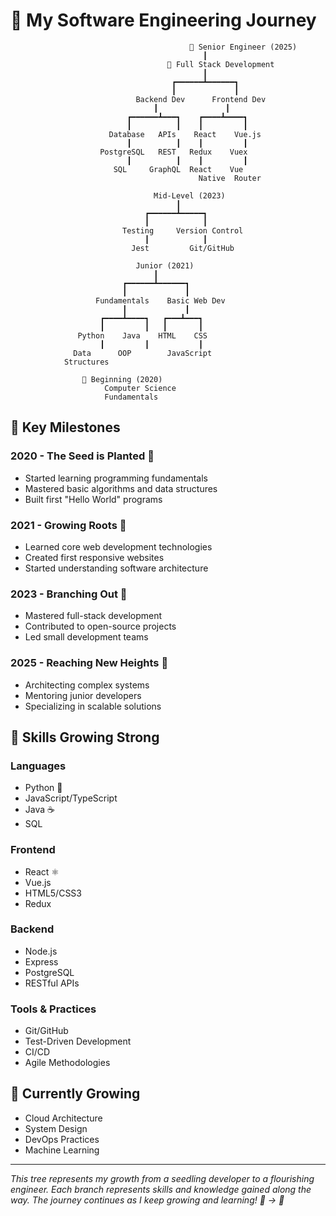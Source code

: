 # 🌳 My Software Engineering Journey 

```
                                        🌟 Senior Engineer (2025)
                                           ┃
                                   🔹 Full Stack Development
                                           ┃
                                    ┏━━━━━━┻━━━━━━┓
                                    ┃             ┃
                            Backend Dev      Frontend Dev
                                ┃               ┃
                          ┏━━━━━━┻━━━┓    ┏━━━━┻━━━━┓
                          ┃          ┃    ┃         ┃
                      Database   APIs    React    Vue.js
                          ┃          ┃    ┃         ┃
                    PostgreSQL   REST   Redux    Vuex
                          ┃          ┃    ┃         ┃
                       SQL     GraphQL  React    Vue
                                          Native  Router
                                
                                Mid-Level (2023)
                                     ┃
                              ┏━━━━━━┻━━━━━┓
                              ┃            ┃
                         Testing     Version Control
                              ┃            ┃
                           Jest         Git/GitHub
                              
                            Junior (2021)
                                ┃
                         ┏━━━━━━┻━━━━━━┓
                         ┃             ┃
                   Fundamentals    Basic Web Dev
                         ┃             ┃
                    ┏━━━━┻━━━━┓   ┏━━━┻━━━┓
                    ┃         ┃   ┃       ┃
               Python    Java    HTML    CSS
                    ┃         ┃           ┃
              Data      OOP        JavaScript
            Structures
                
                🌱 Beginning (2020)
                     Computer Science
                     Fundamentals
```

## 🎯 Key Milestones

### 2020 - The Seed is Planted 🌱
- Started learning programming fundamentals
- Mastered basic algorithms and data structures
- Built first "Hello World" programs

### 2021 - Growing Roots 🌿
- Learned core web development technologies
- Created first responsive websites
- Started understanding software architecture

### 2023 - Branching Out 🌲
- Mastered full-stack development
- Contributed to open-source projects
- Led small development teams

### 2025 - Reaching New Heights 🌟
- Architecting complex systems
- Mentoring junior developers
- Specializing in scalable solutions

## 🚀 Skills Growing Strong

### Languages
- Python 🐍
- JavaScript/TypeScript
- Java ☕
- SQL

### Frontend
- React ⚛️
- Vue.js
- HTML5/CSS3
- Redux

### Backend
- Node.js
- Express
- PostgreSQL
- RESTful APIs

### Tools & Practices
- Git/GitHub
- Test-Driven Development
- CI/CD
- Agile Methodologies

## 🌱 Currently Growing

- Cloud Architecture
- System Design
- DevOps Practices
- Machine Learning

---

*This tree represents my growth from a seedling developer to a flourishing engineer. Each branch represents skills and knowledge gained along the way. The journey continues as I keep growing and learning! 🌱 → 🌳*
